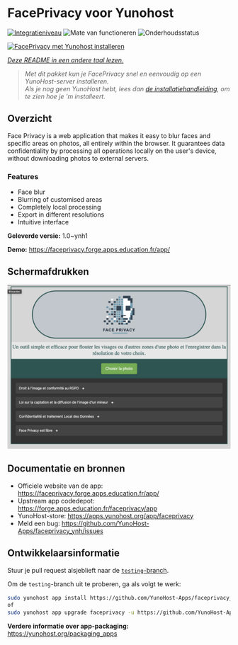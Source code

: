 <!--
NB: Deze README is automatisch gegenereerd door <https://github.com/YunoHost/apps/tree/master/tools/readme_generator>
Hij mag NIET handmatig aangepast worden.
-->

# FacePrivacy voor Yunohost

[![Integratieniveau](https://apps.yunohost.org/badge/integration/faceprivacy)](https://ci-apps.yunohost.org/ci/apps/faceprivacy/)
![Mate van functioneren](https://apps.yunohost.org/badge/state/faceprivacy)
![Onderhoudsstatus](https://apps.yunohost.org/badge/maintained/faceprivacy)

[![FacePrivacy met Yunohost installeren](https://install-app.yunohost.org/install-with-yunohost.svg)](https://install-app.yunohost.org/?app=faceprivacy)

*[Deze README in een andere taal lezen.](./ALL_README.md)*

> *Met dit pakket kun je FacePrivacy snel en eenvoudig op een YunoHost-server installeren.*  
> *Als je nog geen YunoHost hebt, lees dan [de installatiehandleiding](https://yunohost.org/install), om te zien hoe je 'm installeert.*

## Overzicht

Face Privacy is a web application that makes it easy to blur faces and specific areas on photos, all entirely within the browser. It guarantees data confidentiality by processing all operations locally on the user's device, without downloading photos to external servers.

### Features

- Face blur
- Blurring of customised areas
- Completely local processing
- Export in different resolutions 
- Intuitive interface


**Geleverde versie:** 1.0~ynh1

**Demo:** <https://faceprivacy.forge.apps.education.fr/app/>

## Schermafdrukken

![Schermafdrukken van FacePrivacy](./doc/screenshots/screenshot.png)

## Documentatie en bronnen

- Officiele website van de app: <https://faceprivacy.forge.apps.education.fr/app/>
- Upstream app codedepot: <https://forge.apps.education.fr/faceprivacy/app>
- YunoHost-store: <https://apps.yunohost.org/app/faceprivacy>
- Meld een bug: <https://github.com/YunoHost-Apps/faceprivacy_ynh/issues>

## Ontwikkelaarsinformatie

Stuur je pull request alsjeblieft naar de [`testing`-branch](https://github.com/YunoHost-Apps/faceprivacy_ynh/tree/testing).

Om de `testing`-branch uit te proberen, ga als volgt te werk:

```bash
sudo yunohost app install https://github.com/YunoHost-Apps/faceprivacy_ynh/tree/testing --debug
of
sudo yunohost app upgrade faceprivacy -u https://github.com/YunoHost-Apps/faceprivacy_ynh/tree/testing --debug
```

**Verdere informatie over app-packaging:** <https://yunohost.org/packaging_apps>
